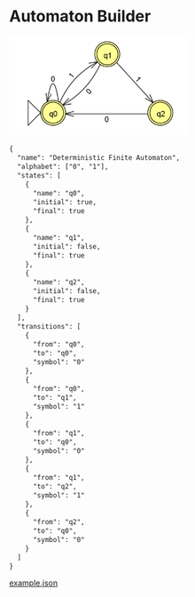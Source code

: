 # Automaton Builder


<!-- ## ABDLang

ABDLang (Automaton Builder Description Language) is a language to describe the automatons very inspired on DOT Language. -->

![](./example.png)


```
{
  "name": "Deterministic Finite Automaton",
  "alphabet": ["0", "1"],
  "states": [
    {
      "name": "q0",
      "initial": true,
      "final": true
    },
    {
      "name": "q1",
      "initial": false,
      "final": true
    },
    {
      "name": "q2",
      "initial": false,
      "final": true
    }
  ],
  "transitions": [
    {
      "from": "q0",
      "to": "q0",
      "symbol": "0"
    },
    {
      "from": "q0",
      "to": "q1",
      "symbol": "1"
    },
    {
      "from": "q1",
      "to": "q0",
      "symbol": "0"
    },
    {
      "from": "q1",
      "to": "q2",
      "symbol": "1"
    },
    {
      "from": "q2",
      "to": "q0",
      "symbol": "0"
    }
  ]
}

```
[example.json](./example.json)
